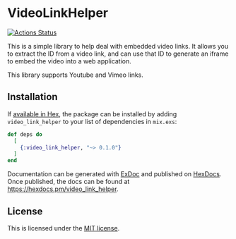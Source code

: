# VideoLinkHelper

[![Actions Status](https://github.com/bratsche/video_link_helper/workflows/elixir/badge.svg)](https://github.com/bratsche/video_link_helper/actions?query=workflow%3ACI)

This is a simple library to help deal with embedded video links. It
allows you to extract the ID from a video link, and can use that ID
to generate an iframe to embed the video into a web application.

This library supports Youtube and Vimeo links.

## Installation

If [available in Hex](https://hex.pm/docs/publish), the package can be installed
by adding `video_link_helper` to your list of dependencies in `mix.exs`:

```elixir
def deps do
  [
    {:video_link_helper, "~> 0.1.0"}
  ]
end
```

Documentation can be generated with [ExDoc](https://github.com/elixir-lang/ex_doc)
and published on [HexDocs](https://hexdocs.pm). Once published, the docs can
be found at <https://hexdocs.pm/video_link_helper>.

## License

This is licensed under the [MIT license](LICENSE.md).
